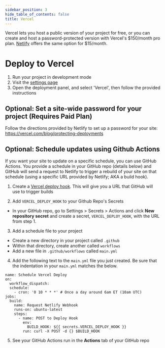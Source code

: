 ```yaml
---
sidebar_position: 3
hide_table_of_contents: false
title: Vercel
---
```


Vercel lets you host a public version of your project for free, or you can create and host a password-protected version with Vercel's $150/month pro plan. [Netlify](/netlify) offers the same option for $15/month. 

# Deploy to Vercel
1. Run your project in development mode 
1. Visit the [settings page](https://localhost:3000/settings)
1. Open the deployment panel, and select 'Vercel', then follow the provided instructions

## Optional: Set a site-wide password for your project (Requires Paid Plan) 
Follow the directions provided by Netlify to set up a password for your site:
https://vercel.com/blog/protecting-deployments

## Optional: Schedule updates using Github Actions 
If you want your site to update on a specific schedule, you can use GitHub Actions. You provide a schedule in your GitHub repo (details below) and GitHub will send a request to Netlify to trigger a rebuild of your site on that schedule (using a specific URL provided by Netlify; AKA a build hook).

1. Create a [Vercel deploy hook](https://vercel.com/docs/concepts/git/deploy-hooks). 
This will give you a URL that GitHub will use to trigger builds

2. Add `VERCEL_DEPLOY_HOOK` to your Github Repo's Secrets 
*  In your GitHub repo, go to Settings > Secrets > Actions and click **New repository secret** and create a secret, `VERCEL_DEPLOY_HOOK`, with the URL from step 1. 
3. Add a schedule file to your project
* Create a new directory in your project called `.github`
* Within that directory, create another called `workflows`
* Add a new file in `.github/workflows` called `main.yml`
4. Add the following text to the `main.yml` file you just created. Be sure that the indentation in your `main.yml` matches the below. 

```
name: Schedule Vercel Deploy
on:
  workflow_dispatch:
  schedule:
    - cron: '0 10 * * *' # Once a day around 6am ET (10am UTC)
jobs:
  build:
    name: Request Netlify Webhook
    runs-on: ubuntu-latest
    steps:
      - name: POST to Deploy Hook
        env:
          BUILD_HOOK: ${{ secrets.VERCEL_DEPLOY_HOOK }}
        run: curl -X POST -d {} $BUILD_HOOK
```

5. See your GitHub Actions run in the **Actions** tab of your GitHub repo

